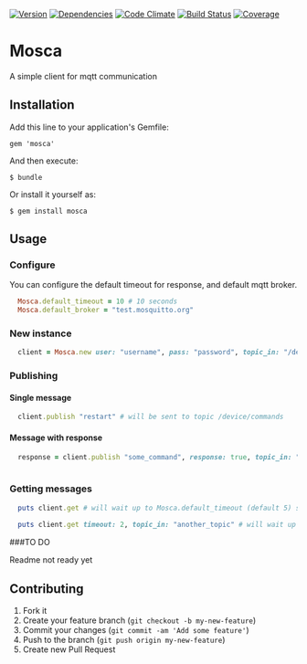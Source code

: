 [![Version     ](https://img.shields.io/gem/v/mosca.svg)](https://rubygems.org/gems/mosca)
[![Dependencies](https://img.shields.io/gemnasiumionia-corporation/mosca.svg)](https://gemnasium.com/ionia-corporation/mosca)
[![Code Climate](https://codeclimate.com/github/ionia-corporation/mosca.png)](https://codeclimate.com/github/ionia-corporation/mosca)
[![Build Status](https://img.shields.io/travis/ionia-corporation/mosca/master.svg)](https://travis-ci.org/ionia-corporation/mosca)
[![Coverage    ](https://img.shields.io/codeclimate/coverage/github/ionia-corporation/mosca.svg)](https://codeclimate.com/github/ionia-corporation/mosca)


# Mosca

A simple client for mqtt communication

## Installation

Add this line to your application's Gemfile:

    gem 'mosca'

And then execute:

    $ bundle

Or install it yourself as:

    $ gem install mosca
    
## Usage

### Configure

You can configure the default timeout for response, and default mqtt broker.

```ruby
  Mosca.default_timeout = 10 # 10 seconds
  Mosca.default_broker = "test.mosquitto.org"
```

### New instance

```ruby
  client = Mosca.new user: "username", pass: "password", topic_in: "/device/readings", topic_out: "/device/commands"
```

### Publishing

#### Single message

```ruby
  client.publish "restart" # will be sent to topic /device/commands
```

#### Message with response

```ruby
  response = client.publish "some_command", response: true, topic_in: "/device/responses" # will publish and wait for a response on the /responses topic
  
```

### Getting messages

```ruby
  puts client.get # will wait up to Mosca.default_timeout (default 5) seconds. will return {} if no response comes.
  
  puts client.get timeout: 2, topic_in: "another_topic" # will wait up to 2 seconds for a response on the another_topic topic.
```

###TO DO

Readme not ready yet

## Contributing

1. Fork it
2. Create your feature branch (`git checkout -b my-new-feature`)
3. Commit your changes (`git commit -am 'Add some feature'`)
4. Push to the branch (`git push origin my-new-feature`)
5. Create new Pull Request

